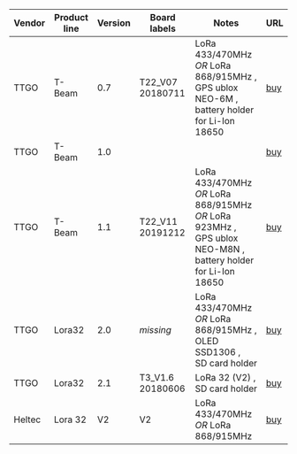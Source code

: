 | Vendor  | Product line  | Version  | Board labels  | Notes  | URL |
|---|---|---|---|---|---|
| TTGO  | T-Beam  | 0.7  | T22_V07 20180711  | LoRa 433/470MHz *OR* LoRa 868/915MHz , <br/>GPS ublox NEO-6M , <br/>battery holder for Li-Ion 18650  |  [buy](https://www.aliexpress.com/item/4000574335430.html)  |
| TTGO  | T-Beam  | 1.0  |   |   |  [buy](https://www.aliexpress.com/item/4001178678568.html)  |
| TTGO  | T-Beam  | 1.1  | T22_V11 20191212 | LoRa 433/470MHz *OR* LoRa 868/915MHz *OR* LoRa 923MHz , <br/>GPS ublox NEO-M8N , <br/>battery holder for Li-Ion 18650  | [buy](https://www.aliexpress.com/item/4001178678568.html) |
| TTGO  | Lora32  | 2.0  | *missing*  | LoRa 433/470MHz *OR* LoRa 868/915MHz , <br/>OLED SSD1306 , <br/>SD card holder | [buy](https://www.aliexpress.com/item/4000211331316.html) |
| TTGO  | Lora32  | 2.1  | T3_V1.6 20180606  | LoRa 32 (V2) , <br/>SD card holder | [buy](https://www.aliexpress.com/item/4000119208093.html) |
| Heltec | Lora 32 | V2  | V2 | LoRa 433/470MHz *OR* LoRa 868/915MHz | [buy](https://heltec.org/project/wifi-lora-32/) |
